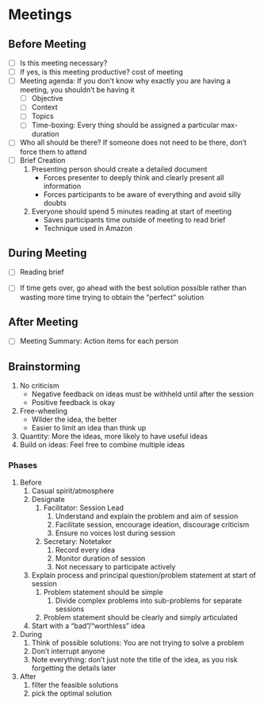 # Meetings

## Before Meeting
- [ ] Is this meeting necessary?
- [ ] If yes, is this meeting productive? cost of meeting
- [ ] Meeting agenda: If you don’t know why exactly you are having a meeting, you shouldn’t be having it
	- [ ] Objective
	- [ ] Context
	- [ ] Topics
	- [ ] Time-boxing: Every thing should be assigned a particular max-duration
- [ ] Who all should be there? If someone does not need to be there, don’t force them to attend
- [ ] Brief Creation
	1. Presenting person should create a detailed document
	   - Forces presenter to deeply think and clearly present all information
	   - Forces participants to be aware of everything and avoid silly doubts
	2. Everyone should spend 5 minutes reading at start of meeting
	   - Saves participants time outside of meeting to read brief
	   - Technique used in Amazon

## During Meeting

- [ ] Reading brief
- [ ] If time gets over, go ahead with the best solution possible rather than wasting more time trying to obtain the “perfect” solution


## After Meeting

- [ ] Meeting Summary: Action items for each person

## Brainstorming

1. No criticism
   - Negative feedback on ideas must be withheld until after the session
   - Positive feedback is okay
2. Free-wheeling
   - Wilder the idea, the better
   - Easier to limit an idea than think up
3. Quantity: More the ideas, more likely to have useful ideas
4. Build on ideas: Feel free to combine multiple ideas

### Phases

1. Before
   1. Casual spirit/atmosphere
   2. Designate
      1. Facilitator: Session Lead
         1. Understand and explain the problem and aim of session
         2. Facilitate session, encourage ideation, discourage criticism
         3. Ensure no voices lost during session
      2. Secretary: Notetaker
         1. Record every idea
         2. Monitor duration of session
         3. Not necessary to participate actively
   3. Explain process and principal question/problem statement at start of session
      1. Problem statement should be simple
         1. Divide complex problems into sub-problems for separate sessions
      2. Problem statement should be clearly and simply articulated
   4. Start with a “bad”/“worthless” idea
2. During
   1. Think of possible solutions: You are not trying to solve a problem
   2. Don’t interrupt anyone
   3. Note everything: don’t just note the title of the idea, as you risk forgetting the details later
3. After
   1. filter the feasible solutions
   2. pick the optimal solution

